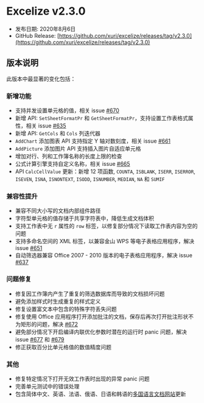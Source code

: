 # Excelize v2.3.0

* 发布日期: 2020年8月6日
* GitHub Release: [https://github.com/xuri/excelize/releases/tag/v2.3.0](https://github.com/xuri/excelize/releases/tag/v2.3.0)

## 版本说明

此版本中最显著的变化包括：

### 新增功能

* 支持并发设置单元格的值，相关 issue [#670](https://github.com/xuri/excelize/issues/670)
* 新增 API: `SetSheetFormatPr` 和 `GetSheetFormatPr`，支持设置工作表格式属性，相关 issue [#635](https://github.com/xuri/excelize/issues/635)
* 新增 API: `GetCols` 和 `Cols` 列迭代器
* `AddChart` 添加图表 API 支持指定 Y 轴对数刻度，相关 issue [#661](https://github.com/xuri/excelize/issues/661)
* `AddPicture` 添加图片 API 支持插入图片自适应单元格
* 增加对行、列和工作簿名称的长度上限的检查
* 公式计算引擎支持自定义名称，相关 issue [#665](https://github.com/xuri/excelize/issues/665)
* API `CalcCellValue` 更新：新增 12 项函数, `COUNTA`, `ISBLANK`, `ISERR`, `ISERROR`, `ISEVEN`, `ISNA`, `ISNONTEXT`, `ISODD`, `ISNUMBER`, `MEDIAN`, `NA` 和 `SUMIF`

### 兼容性提升

* 兼容不同大小写的文档内部组件路径
* 字符型单元格的值存储于共享字符表中，降低生成文档体积
* 支持工作表中无 `r` 属性的 `row` 标签，以修复部分情况下读取工作表内容为空的问题
* 支持多命名空间的 XML 标签，以兼容金山 WPS 等电子表格应用程序，解决 issue [#651](https://github.com/xuri/excelize/issues/651)
* 自动筛选器兼容 Office 2007 - 2010 版本的电子表格应用程序，解决 issue [#637](https://github.com/xuri/excelize/issues/637)

### 问题修复

* 修复因工作簿内产生了重复的筛选数据库而导致的文档损坏问题
* 避免添加样式时生成重复的样式定义
* 修复设置富文本中包含的特殊字符丢失问题
* 修复使用 Office 应用程序打开添加批注的文档，保存后再次打开批注形状不为矩形的问题，解决 [#672](https://github.com/xuri/excelize/issues/672)
* 避免部分情况下开启编译内联优化参数时潜在的运行时 panic 问题，解决 issue [#677](https://github.com/xuri/excelize/issues/677) 和 [#679](https://github.com/xuri/excelize/issues/679)
* 修正获取百分比单元格值的数值精度问题

### 其他

* 修复特定情况下打开无效工作表时出现的异常 panic 问题
* 完善单元测试中的错误处理
* 包含简体中文、英语、法语、俄语、日语和韩语的[多国语言文档网站](https://xuri.me/excelize)更新
